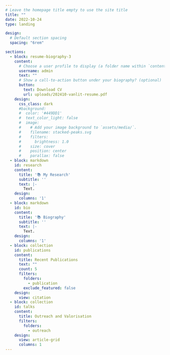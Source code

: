 ```yaml
---
# Leave the homepage title empty to use the site title
title: ""
date: 2022-10-24
type: landing

design:
  # Default section spacing
  spacing: "6rem"

sections:
  - block: resume-biography-3
    content:
      # Choose a user profile to display (a folder name within `content/authors/`)
      username: admin
      text: ""
      # Show a call-to-action button under your biography? (optional)
      button:
        text: Download CV
        url: uploads/202410-vanlit-resume.pdf
    design:
      css_class: dark
      #background:
      #  color: '#449DD1'
      #  text_color_light: false
      #  image:
      #    # Add your image background to `assets/media/`.
      #    filename: stacked-peaks.svg
      #    filters:
      #      brightness: 1.0
      #    size: cover
      #    position: center
      #    parallax: false
  - block: markdown
    id: research
    content:
      title: '📚 My Research'
      subtitle: ''
      text: |-
        Text.
    design:
      columns: '1'
  - block: markdown
    id: bio
    content:
      title: '📚 Biography'
      subtitle: ''
      text: |-
        Text.
    design:
      columns: '1'
  - block: collection
    id: publications
    content:
      title: Recent Publications
      text: ""
      count: 5
      filters:
        folders:
          - publication
        exclude_featured: false
    design:
      view: citation
  - block: collection
    id: talks
    content:
      title: Outreach and Valorisation
      filters:
        folders:
          - outreach
    design:
      view: article-grid
      columns: 1
---
```

